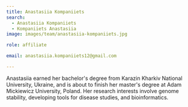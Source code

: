 ```yaml
---
title: Anastasiia Kompaniiets
search:
  - Anastasiia Kompaniiets
  - Kompaniiets Anastasiia 
image: images/team/anastasiia-kompaniiets.jpg

role: affiliate

email: anastasiia.kompaniiets12@gmail.com 

---
```

Anastasiia earned her bachelor's degree from Karazin Kharkiv National University, Ukraine, and is about to finish her master's degree at Adam Mickiewicz University, Poland. Her research interests involve genome stability, developing tools for disease studies, and bioinformatics. 
